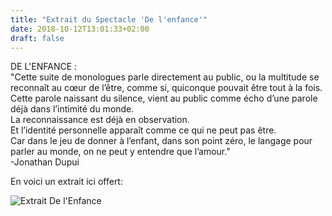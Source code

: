 ```yaml
---
title: "Extrait du Spectacle 'De l'enfance'"
date: 2018-10-12T13:01:33+02:00
draft: false
---
```


DE L'ENFANCE :  
"Cette suite de monologues parle directement au public, ou la multitude se reconnaît au cœur de l’être, comme si, quiconque pouvait être tout à la fois.  
Cette parole naissant du silence, vient au public comme écho d’une parole déjà dans l’intimité du monde.  
La reconnaissance est déjà en observation.   
Et l’identité personnelle apparaît comme ce qui ne peut pas être.  
Car dans le jeu de donner à l’enfant, dans son point zéro, le langage pour parler au monde, on ne peut y entendre que l’amour."    
-Jonathan Dupui

En voici un extrait ici offert:

![Extrait  De l'Enfance](/img/extraitdelenfance.jpg)
